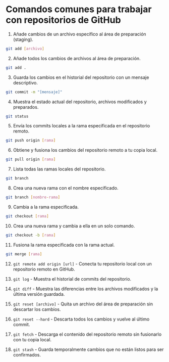 # Comandos comunes para trabajar con repositorios de GitHub

1.   Añade cambios de un archivo específico al área de preparación (staging).

```bash
git add [archivo]
```

2.  Añade todos los cambios de archivos al área de preparación.

```bash
git add .
```

3. Guarda los cambios en el historial del repositorio con un mensaje descriptivo.

```bash
git commit -m "[mensaje]"
```

4. Muestra el estado actual del repositorio, archivos modificados y preparados.

```bash
git status
```

5. Envía los commits locales a la rama especificada en el repositorio remoto.

```bash
git push origin [rama]
```

6.  Obtiene y fusiona los cambios del repositorio remoto a tu copia local.

```bash
git pull origin [rama]
```

7.  Lista todas las ramas locales del repositorio.

```bash
git branch
```

8. Crea una nueva rama con el nombre especificado.

```bash
git branch [nombre-rama]
```

9. Cambia a la rama especificada.

```bash
git checkout [rama]
```

10. Crea una nueva rama y cambia a ella en un solo comando.

```bash
git checkout -b [rama]
```

11. Fusiona la rama especificada con la rama actual.

```bash
git merge [rama]
```

12. `git remote add origin [url]` - Conecta tu repositorio local con un repositorio remoto en GitHub.


13. `git log` - Muestra el historial de commits del repositorio.

14. `git diff` - Muestra las diferencias entre los archivos modificados y la última versión guardada.

15. `git reset [archivo]` - Quita un archivo del área de preparación sin descartar los cambios.

16. `git reset --hard` - Descarta todos los cambios y vuelve al último commit.

17. `git fetch` - Descarga el contenido del repositorio remoto sin fusionarlo con tu copia local.

18. `git stash` - Guarda temporalmente cambios que no están listos para ser confirmados.
